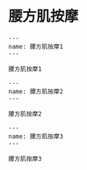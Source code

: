 # 腰方肌按摩

```{figure} /_static/img/2022-02-02-13-36-19.png
---
name: 腰方肌按摩1
---

腰方肌按摩1
```

```{figure} /_static/img/2022-02-02-13-36-49.png
---
name: 腰方肌按摩2
---

腰方肌按摩2
```

```{figure} /_static/img/2022-02-02-13-37-23.png
---
name: 腰方肌按摩3
---

腰方肌按摩3
```